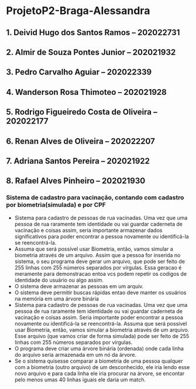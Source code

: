 # ProjetoP2-Braga-Alessandra
 
## 1. Deivid Hugo dos Santos Ramos – 202022731
## 2. Almir de Souza Pontes Junior – 202021932
## 3. Pedro Carvalho Aguiar – 202022339
## 4. Wanderson Rosa Thimoteo – 202021928
## 5. Rodrigo Figueiredo Costa de Oliveira – 202022177
## 6. Renan Alves de Oliveira – 202022207
## 7. Adriana Santos Pereira – 202021922
## 8. Rafael Alves Pinheiro – 202021930

### Sistema de cadastro para vacinação, contando com cadastro por biometria(simulada) e por CPF

- Sistema para cadastro de pessoas de rua vacinadas. Uma vez que uma pessoa de rua raramente tem identidade ou vai guardar caderneta de vacinação e coisas assim, seria importante armazenar dados significativos para poder encontrar a pessoa novamente ou identificá-la se reencontrá-la. 
- Assuma que será possível usar Biometria, então, vamos simular a biometria através de um arquivo. Assim que a pessoa for inserida no sistema, o seu programa deve gerar um arquivo, que pode ser feito de 255 linhas com 255 números separados por vírgulas. Essa geracao é meramente para demonstracao entoa vcs podem repetir os codigos de identidade do usuário ou algo assim.
- O sistema deve armazenar as pessoas em um arquiv.
- O sistema deve permitir buscas rápidas entao deve manter os usuários na memória em uma árvore binária
- Sistema para cadastro de pessoas de rua vacinadas. Uma vez que uma pessoa de rua raramente tem identidade ou vai guardar caderneta de vacinação e coisas assim. Seria importante poder encontrar a pessoa novamente ou identificá-la se reencontrá-la. Assuma que será possível usar Biometria, então, vamos simular a biometria através de um arquivo. 
Esse arquivo (que vamos criar de forma simulada) pode ser feito de 255 linhas com 255 números separados por vírgulas. 
- O programa deve criar uma árvore binária (ordenada) onde cada linha do arquivo seria armazenada em um nó da árvore. 
- Se o sistema quisesse comparar a biometria de uma pessoa qualquer com a biometria (outro arquivo) de um desconhecido, ele iria lendo esse novo arquivo e para cada linha ele iria procurar na árvore, se encontar pelo menos umas 40 linhas iguais ele daria um match.